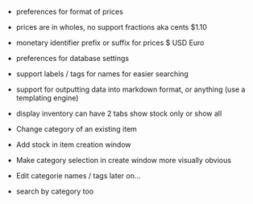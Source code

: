 - preferences for format of prices
- prices are in wholes, no support fractions aka cents $1.10
- monetary identifier prefix or suffix for prices $ USD Euro 

- preferences for database settings

- support labels / tags for names for easier searching

- support for outputting data into markdown format, or anything (use a templating engine)

- display inventory can have 2 tabs show stock only or show all


- Change category of an existing item
- Add stock in item creation window
- Make category selection in create window more visually obvious
- Edit categorie names / tags later on...
- search by category too